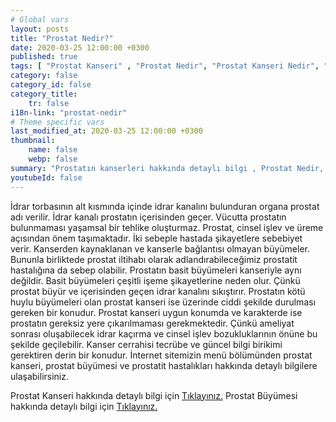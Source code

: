 ```yaml
---
# Global vars
layout: posts
title: "Prostat Nedir?"
date: 2020-03-25 12:00:00 +0300
published: true
tags: [ "Prostat Kanseri" , "Prostat Nedir", "Prostat Kanseri Nedir", "Prostat kanseri teşhisİ", "Prostat kanseri tedavisi", "Prostat kanseri ameliyatı", "Prostat kanseri belirtileri", " Prostat Kanseri aktif izlem", "Prostat kanseri komplikasyonları", "Prostat Kanseri Lenf düğümleri", "Prostat Kanseri yan etkileri" , "Prostat Kanseri genetik" , "Prostat Kanseri Muayene" , "Prostat Kanseri PSA Testi" , "Prostat kanseri biyopsisi", "Prostat Kanseri açık ameliyatı" , "Prostat kanseri radyoterapi", " Prostat kanseri kapalı ameliyatı" , "Prostat kanseri ne zaman" ]
category: false
category_id: false
category_title:
    tr: false
i18n-link: "prostat-nedir"
# Theme specific vars
last_modified_at: 2020-03-25 12:00:00 +0300
thumbnail:
    name: false
    webp: false
summary: "Prostatın kanserleri hakkında detaylı bilgi , Prostat Nedir, Prostat Kanseri Nedir, Prostat kanseri teşhisi ve tedavisi, Prostat kanseri ameliyat teknikleri, Prostat kanseri belirtileri, Güncel tedavi yöntemleri, Aktif izlem nedir, Prostat kanseri komplikasyonları ve tedavileri, Lenf düğümlerinin çıkartılması."
youtubeId: false
---
```


İdrar torbasının alt kısmında içinde idrar kanalını bulunduran organa prostat adı verilir. İdrar kanalı prostatın içerisinden geçer. Vücutta prostatın bulunmaması yaşamsal bir tehlike oluşturmaz. Prostat, cinsel işlev ve üreme açısından önem taşımaktadır. İki sebeple hastada şikayetlere sebebiyet verir. Kanserden kaynaklanan ve kanserle bağlantısı olmayan büyümeler. Bununla birliktede prostat iltihabı olarak adlandırabileceğimiz prostatit hastalığına da sebep olabilir. Prostatın basit büyümeleri kanseriyle aynı değildir. Basit büyümeleri çeşitli işeme şikayetlerine neden olur. Çünkü prostat büyür ve içerisinden geçen idrar kanalını sıkıştırır. Prostatın kötü huylu büyümeleri olan prostat kanseri ise üzerinde ciddi şekilde durulması gereken bir konudur. Prostat kanseri uygun konumda ve karakterde ise prostatın gereksiz yere çıkarılmaması gerekmektedir. Çünkü ameliyat sonrası oluşabilecek idrar kaçırma ve cinsel işlev bozukluklarının önüne bu şekilde geçilebilir. Kanser cerrahisi tecrübe ve güncel bilgi birikimi gerektiren derin bir konudur. İnternet sitemizin menü bölümünden prostat kanseri, prostat büyümesi ve prostatit hastalıkları hakkında detaylı bilgilere ulaşabilirsiniz.



Prostat Kanseri hakkında detaylı bilgi için [Tıklayınız.](https://www.onoluroloji.com/prostat-kanseri)
Prostat Büyümesi hakkında detaylı bilgi için [Tıklayınız.](https://www.onoluroloji.com/prostat-buyumesi)

